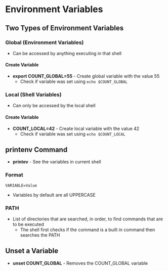 # Environment Variables

## Two Types of Environment Variables

### Global (Environment Variables)

- Can be accessed by anything executing in that shell

#### Create Variable

- **export COUNT_GLOBAL=55** - Create global variable with the value 55
    - Check if variable was set using `echo $COUNT_GLOBAL`

### Local (Shell Variables)

- Can only be accessed by the local shell

#### Create Variable

- **COUNT_LOCAL=42** - Create local variable with the value 42
    - Check if variable was set using `echo $COUNT_LOCAL`

## printenv Command

- **printev** - See the variables in current shell

### Format

`VARIABLE=Value`
- Variables by default are all UPPERCASE

### PATH

- List of directories that are searched, in order, to find commands that are to be executed
    - The shell first checks if the command is a built in command then searches the PATH

## Unset a Variable

- **unset COUNT_GLOBAL** - Removes the COUNT_GLOBAL variable
